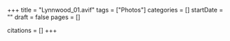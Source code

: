 +++
title = "Lynnwood_01.avif"
tags = ["Photos"]
categories = []
startDate = ""
draft = false
pages = []

citations = []
+++
